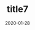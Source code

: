 ---
date: 2020-01-28
title: 'title7'
description: 'desc 7'
slug: 'slug7'
blogpost: true

draft: true
published: false
---